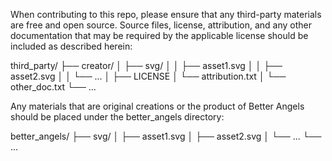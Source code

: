 When contributing to this repo, please ensure that any third-party materials are free and open source. Source files, license, attribution, and any other documentation that may be required by the applicable license should be included as described herein:

third_party/
├── creator/
│ ├── svg/
│ │ ├── asset1.svg
│ │ ├── asset2.svg
│ │ └── ...
│ ├── LICENSE
│ └── attribution.txt
│ └── other_doc.txt
└── ...

Any materials that are original creations or the product of Better Angels should be placed under the better_angels directory:

better_angels/
├── svg/
│ ├── asset1.svg
│ ├── asset2.svg
│ └── ...
└── ...
